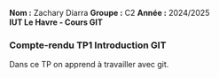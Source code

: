 **Nom :** Zachary Diarra
**Groupe :** C2
**Année :** 2024/2025  
**IUT Le Havre - Cours GIT**

### Compte-rendu TP1 Introduction GIT

Dans ce TP on apprend à travailler avec git.
